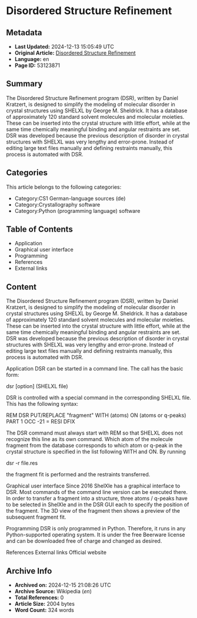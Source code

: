 # Disordered Structure Refinement

## Metadata
- **Last Updated:** 2024-12-13 15:05:49 UTC
- **Original Article:** [Disordered Structure Refinement](https://en.wikipedia.org/wiki/Disordered_Structure_Refinement)
- **Language:** en
- **Page ID:** 53123871

## Summary
The Disordered Structure Refinement program (DSR), written by Daniel Kratzert, is designed to simplify the modeling of molecular disorder in crystal structures using SHELXL by George M. Sheldrick. It has a database of approximately 120 standard solvent molecules and molecular moieties. These can be inserted into the crystal structure with little effort, while at the same time chemically meaningful binding and angular restraints are set. DSR was developed because the previous description of disorder in crystal structures with SHELXL was very lengthy and error-prone. Instead of editing large text files manually and defining restraints manually, this process is automated with DSR.

## Categories
This article belongs to the following categories:

- Category:CS1 German-language sources (de)
- Category:Crystallography software
- Category:Python (programming language) software

## Table of Contents

- Application
- Graphical user interface
- Programming
- References
- External links

## Content

The Disordered Structure Refinement program (DSR), written by Daniel Kratzert, is designed to simplify the modeling of molecular disorder in crystal structures using SHELXL by George M. Sheldrick. It has a database of approximately 120 standard solvent molecules and molecular moieties. These can be inserted into the crystal structure with little effort, while at the same time chemically meaningful binding and angular restraints are set. DSR was developed because the previous description of disorder in crystal structures with SHELXL was very lengthy and error-prone. Instead of editing large text files manually and defining restraints manually, this process is automated with DSR.

Application
DSR can be started in a command line. The call has the basic form:

dsr [option] (SHELXL file)

DSR is controlled with a special command in the corresponding SHELXL file. This has the following syntax:

REM DSR PUT/REPLACE "fragment" WITH (atoms) ON (atoms or q-peaks) PART 1 OCC -21 =
  RESI DFIX

The DSR command must always start with REM so that SHELXL does not recognize this line as its own command. Which atom of the molecule fragment from the database corresponds to which atom or q-peak in the crystal structure is specified in the list following WITH and ON.
By running

dsr -r file.res 

the fragment fit is performed and the restraints transferred.

Graphical user interface
Since 2016 ShelXle has a graphical interface to DSR. Most commands of the command line version can be executed there.
In order to transfer a fragment into a structure, three atoms / q-peaks have to be selected in ShelXle and in the DSR GUI each to specify the position of the fragment. The 3D view of the fragment then shows a preview of the subsequent fragment fit.

Programming
DSR is only programmed in Python. Therefore, it runs in any Python-supported operating system.
It is under the free Beerware license and can be downloaded free of charge and changed as desired.

References
External links
Official website

## Archive Info
- **Archived on:** 2024-12-15 21:08:26 UTC
- **Archive Source:** Wikipedia (_en_)
- **Total References:** 0
- **Article Size:** 2004 bytes
- **Word Count:** 324 words
